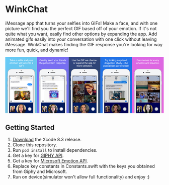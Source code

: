 # WinkChat #

iMessage app that turns your selfies into GIFs! Make a face, and with one picture we'll find you the perfect GIF based off of your emotion. If it's not quite what you want, easily find other options by expanding the app. Add animated gifs easily into your conversation with one click without leaving iMessage. WinkChat makes finding the GIF response you're looking for way more fun, quick, and dynamic!

![WinkChat - Turn your emotion into GIFs!](images/app.png)

## Getting Started

1. [Download](https://developer.apple.com/download/) the Xcode 8.3 release.
2. Clone this repository.
3. Run `pod install` to install dependencies.
4. Get a key for [GIPHY API](https://developers.giphy.com/).
5. Get a key for [Microsoft Emotion API](https://azure.microsoft.com/en-us/services/cognitive-services/emotion/).
6. Replace key constants in Constants.swift with the keys you obtained from Giphy and Microsoft.
7. Run on device(simulator won't allow full functionality) and enjoy :)
